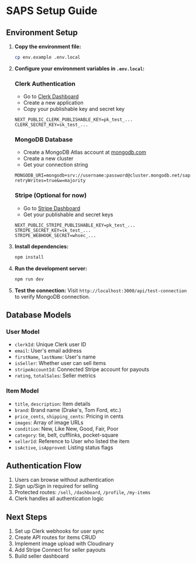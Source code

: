# SAPS Setup Guide

## Environment Setup

1. **Copy the environment file:**
   ```bash
   cp env.example .env.local
   ```

2. **Configure your environment variables in `.env.local`:**

   ### Clerk Authentication
   - Go to [Clerk Dashboard](https://dashboard.clerk.com/)
   - Create a new application
   - Copy your publishable key and secret key
   ```env
   NEXT_PUBLIC_CLERK_PUBLISHABLE_KEY=pk_test_...
   CLERK_SECRET_KEY=sk_test_...
   ```

   ### MongoDB Database
   - Create a MongoDB Atlas account at [mongodb.com](https://www.mongodb.com/cloud/atlas)
   - Create a new cluster
   - Get your connection string
   ```env
   MONGODB_URI=mongodb+srv://username:password@cluster.mongodb.net/saps?retryWrites=true&w=majority
   ```

   ### Stripe (Optional for now)
   - Go to [Stripe Dashboard](https://dashboard.stripe.com/)
   - Get your publishable and secret keys
   ```env
   NEXT_PUBLIC_STRIPE_PUBLISHABLE_KEY=pk_test_...
   STRIPE_SECRET_KEY=sk_test_...
   STRIPE_WEBHOOK_SECRET=whsec_...
   ```

3. **Install dependencies:**
   ```bash
   npm install
   ```

4. **Run the development server:**
   ```bash
   npm run dev
   ```

5. **Test the connection:**
   Visit `http://localhost:3000/api/test-connection` to verify MongoDB connection.

## Database Models

### User Model
- `clerkId`: Unique Clerk user ID
- `email`: User's email address
- `firstName`, `lastName`: User's name
- `isSeller`: Whether user can sell items
- `stripeAccountId`: Connected Stripe account for payouts
- `rating`, `totalSales`: Seller metrics

### Item Model
- `title`, `description`: Item details
- `brand`: Brand name (Drake's, Tom Ford, etc.)
- `price_cents`, `shipping_cents`: Pricing in cents
- `images`: Array of image URLs
- `condition`: New, Like New, Good, Fair, Poor
- `category`: tie, belt, cufflinks, pocket-square
- `sellerId`: Reference to User who listed the item
- `isActive`, `isApproved`: Listing status flags

## Authentication Flow

1. Users can browse without authentication
2. Sign up/Sign in required for selling
3. Protected routes: `/sell`, `/dashboard`, `/profile`, `/my-items`
4. Clerk handles all authentication logic

## Next Steps

1. Set up Clerk webhooks for user sync
2. Create API routes for items CRUD
3. Implement image upload with Cloudinary
4. Add Stripe Connect for seller payouts
5. Build seller dashboard
